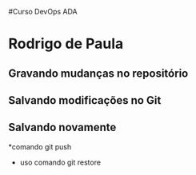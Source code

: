 #Curso DevOps ADA
# Rodrigo de Paula

## Gravando mudanças no repositório
## Salvando modificações no Git
## Salvando novamente

*comando git push

* uso comando git restore